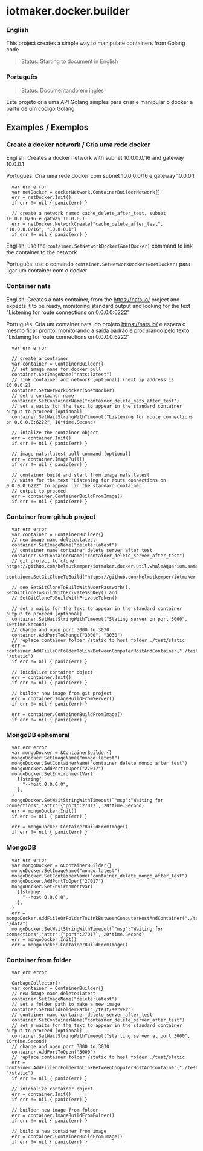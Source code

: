 # iotmaker.docker.builder

### English

This project creates a simple way to manipulate containers from Golang code

> Status: Starting to document in English

### Português

> Status: Documentando em ingles

Este projeto cria uma API Golang simples para criar e manipular o docker a partir de um código Golang

## Examples / Exemplos

### Create a docker network / Cria uma rede docker

English: Creates a docker network with subnet 10.0.0.0/16 and gateway 10.0.0.1

Português: Cria uma rede docker com subnet 10.0.0.0/16 e gateway 10.0.0.1

```golang
  var err error
  var netDocker = dockerNetwork.ContainerBuilderNetwork{}
  err = netDocker.Init()
  if err != nil { panic(err) }

  // create a network named cache_delete_after_test, subnet 10.0.0.0/16 e gatway 10.0.0.1
  err = netDocker.NetworkCreate("cache_delete_after_test", "10.0.0.0/16", "10.0.0.1")
  if err != nil { panic(err) }
```

English: use the `container.SetNetworkDocker(&netDocker)` command to link the container to the network

Português: use o comando `container.SetNetworkDocker(&netDocker)` para ligar um container com o docker

### Container nats

English: Creates a nats container, from the https://nats.io/ project and expects it to be ready, monitoring standard 
output and looking for the text "Listening for route connections on 0.0.0.0:6222"

Português: Cria um container nats, do projeto https://nats.io/ e espera o mesmo ficar pronto, monitorando a saída 
padrão e procurando pelo texto "Listening for route connections on 0.0.0.0:6222"

```golang
  var err error

  // create a container
  var container = ContainerBuilder{}
  // set image name for docker pull
  container.SetImageName("nats:latest")
  // link container and network [optional] (next ip address is 10.0.0.2)
  container.SetNetworkDocker(&netDocker)
  // set a container name
  container.SetContainerName("container_delete_nats_after_test")
  // set a waits for the text to appear in the standard container output to proceed [optional]
  container.SetWaitStringWithTimeout("Listening for route connections on 0.0.0.0:6222", 10*time.Second)

  // inialize the container object
  err = container.Init()
  if err != nil { panic(err) }

  // image nats:latest pull command [optional]
  err = container.ImagePull()
  if err != nil { panic(err) }

  // container build and start from image nats:latest
  // waits for the text "Listening for route connections on 0.0.0.0:6222" to appear  in the standard container 
  // output to proceed
  err = container.ContainerBuildFromImage()
  if err != nil { panic(err) }
```

### Container from github project

```golang
  var err error
  var container = ContainerBuilder{}
  // new image name delete:latest
  container.SetImageName("delete:latest")
  // container name container_delete_server_after_test
  container.SetContainerName("container_delete_server_after_test")
  // git project to clone https://github.com/helmutkemper/iotmaker.docker.util.whaleAquarium.sample.git
  container.SetGitCloneToBuild("https://github.com/helmutkemper/iotmaker.docker.util.whaleAquarium.sample.git")
    
  // see SetGitCloneToBuildWithUserPassworh(), SetGitCloneToBuildWithPrivateSshKey() and
  // SetGitCloneToBuildWithPrivateToken()
    
  // set a waits for the text to appear in the standard container output to proceed [optional]
  container.SetWaitStringWithTimeout("Stating server on port 3000", 10*time.Second)
  // change and open port 3000 to 3030
  container.AddPortToChange("3000", "3030")
  // replace container folder /static to host folder ./test/static
  err = container.AddFiileOrFolderToLinkBetweenConputerHostAndContainer("./test/static", "/static")
  if err != nil { panic(err) }
    
  // inicialize container object
  err = container.Init()
  if err != nil { panic(err) }
    
  // builder new image from git project
  err = container.ImageBuildFromServer()
  if err != nil { panic(err) }

  err = container.ContainerBuildFromImage()
  if err != nil { panic(err) }
```

### MongoDB ephemeral

```golang
  var err error
  var mongoDocker = &ContainerBuilder{}
  mongoDocker.SetImageName("mongo:latest")
  mongoDocker.SetContainerName("container_delete_mongo_after_test")
  mongoDocker.AddPortToOpen("27017")
  mongoDocker.SetEnvironmentVar(
    []string{
      "--host 0.0.0.0",
    },
  )
  mongoDocker.SetWaitStringWithTimeout(`"msg":"Waiting for connections","attr":{"port":27017`, 20*time.Second)
  err = mongoDocker.Init()
  if err != nil { panic(err) }

  err = mongoDocker.ContainerBuildFromImage()
  if err != nil { panic(err) }
```

### MongoDB

```golang
  var err error
  var mongoDocker = &ContainerBuilder{}
  mongoDocker.SetImageName("mongo:latest")
  mongoDocker.SetContainerName("container_delete_mongo_after_test")
  mongoDocker.AddPortToOpen("27017")
  mongoDocker.SetEnvironmentVar(
    []string{
      "--host 0.0.0.0",
    },
  )
  err = mongoDocker.AddFiileOrFolderToLinkBetweenConputerHostAndContainer("./test/data", "/data")
  mongoDocker.SetWaitStringWithTimeout(`"msg":"Waiting for connections","attr":{"port":27017`, 20*time.Second)
  err = mongoDocker.Init()
  err = mongoDocker.ContainerBuildFromImage()
```

### Container from folder

```golang
  var err error

  GarbageCollector()
  var container = ContainerBuilder{}
  // new image name delete:latest
  container.SetImageName("delete:latest")
  // set a folder path to make a new image
  container.SetBuildFolderPath("./test/server")
  // container name container_delete_server_after_test
  container.SetContainerName("container_delete_server_after_test")
  // set a waits for the text to appear in the standard container output to proceed [optional]
  container.SetWaitStringWithTimeout("starting server at port 3000", 10*time.Second)
  // change and open port 3000 to 3030
  container.AddPortToOpen("3000")
  // replace container folder /static to host folder ./test/static
  err = container.AddFiileOrFolderToLinkBetweenConputerHostAndContainer("./test/static", "/static")
  if err != nil { panic(err) }

  // inicialize container object
  err = container.Init()
  if err != nil { panic(err) }

  // builder new image from folder
  err = container.ImageBuildFromFolder()
  if err != nil { panic(err) }

  // build a new container from image
  err = container.ContainerBuildFromImage()
  if err != nil { panic(err) }
```